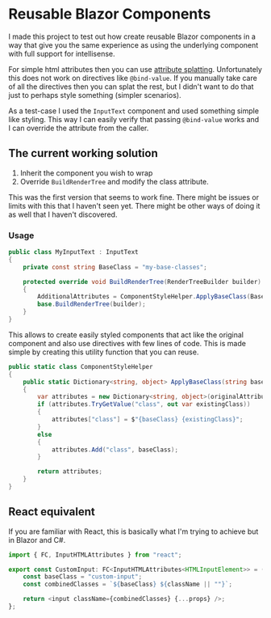 # Reusable Blazor Components

I made this project to test out how create reusable Blazor components in a way that give you the same experience as using the underlying component with full support for intellisense.

For simple html attributes then you can use [attribute splatting](https://learn.microsoft.com/en-us/aspnet/core/blazor/components/splat-attributes-and-arbitrary-parameters?view=aspnetcore-8.0). Unfortunately this does not work on directives like `@bind-value`. If you manually take care of all the directives then you can splat the rest, but I didn't want to do that just to perhaps style something (simpler scenarios).

As a test-case I used the `InputText` component and used something simple like styling. This way I can easily verify that passing `@bind-value` works and I can override the attribute from the caller.

## The current working solution
1. Inherit the component you wish to wrap
2. Override `BuildRenderTree` and modify the class attribute.

This was the first version that seems to work fine. There might be issues or limits with this that I haven't seen yet. There might be other ways of doing it as well that I haven't discovered.

### Usage
```C#
public class MyInputText : InputText
{
    private const string BaseClass = "my-base-classes";

    protected override void BuildRenderTree(RenderTreeBuilder builder)
    {
        AdditionalAttributes = ComponentStyleHelper.ApplyBaseClass(BaseClass, AdditionalAttributes);
        base.BuildRenderTree(builder);
    }
}
```

This allows to create easily styled components that act like the original component and also use directives with few lines of code. This is made simple by creating this utility function that you can reuse.

```C#
public static class ComponentStyleHelper
{
    public static Dictionary<string, object> ApplyBaseClass(string baseClass, IReadOnlyDictionary<string, object>? originalAttributes)
    {
        var attributes = new Dictionary<string, object>(originalAttributes ?? new Dictionary<string, object>());
        if (attributes.TryGetValue("class", out var existingClass))
        {
            attributes["class"] = $"{baseClass} {existingClass}";
        }
        else
        {
            attributes.Add("class", baseClass);
        }

        return attributes;
    }
}
```


## React equivalent
If you are familiar with React, this is basically what I'm trying to achieve but in Blazor and C#.

```JavaScript
import { FC, InputHTMLAttributes } from "react";

export const CustomInput: FC<InputHTMLAttributes<HTMLInputElement>> = (className, ...props) => {
    const baseClass = "custom-input";
    const combinedClasses = `${baseClass} ${className || ""}`;

    return <input className={combinedClasses} {...props} />;
};
```